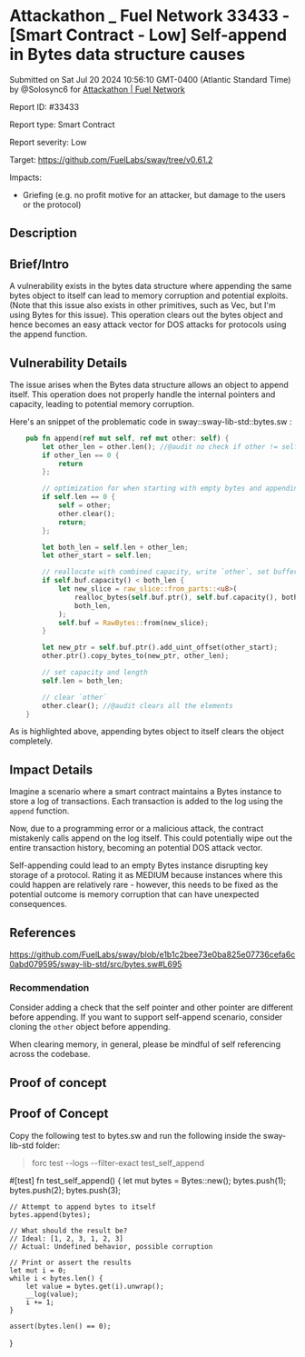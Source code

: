 # Attackathon \_ Fuel Network 33433 - \[Smart Contract - Low] Self-append in Bytes data structure causes

Submitted on Sat Jul 20 2024 10:56:10 GMT-0400 (Atlantic Standard Time) by @Solosync6 for [Attackathon | Fuel Network](https://immunefi.com/bounty/fuel-network-attackathon/)

Report ID: #33433

Report type: Smart Contract

Report severity: Low

Target: https://github.com/FuelLabs/sway/tree/v0.61.2

Impacts:

* Griefing (e.g. no profit motive for an attacker, but damage to the users or the protocol)

## Description

## Brief/Intro

A vulnerability exists in the bytes data structure where appending the same bytes object to itself can lead to memory corruption and potential exploits. (Note that this issue also exists in other primitives, such as Vec, but I'm using Bytes for this issue). This operation clears out the bytes object and hence becomes an easy attack vector for DOS attacks for protocols using the append function.

## Vulnerability Details

The issue arises when the Bytes data structure allows an object to append itself. This operation does not properly handle the internal pointers and capacity, leading to potential memory corruption.

Here's an snippet of the problematic code in sway::sway-lib-std::bytes.sw :

```rust
    pub fn append(ref mut self, ref mut other: self) { 
        let other_len = other.len(); //@audit no check if other != self
        if other_len == 0 {
            return
        };

        // optimization for when starting with empty bytes and appending to it
        if self.len == 0 {
            self = other;
            other.clear();
            return;
        };

        let both_len = self.len + other_len;
        let other_start = self.len;

        // reallocate with combined capacity, write `other`, set buffer capacity
        if self.buf.capacity() < both_len {
            let new_slice = raw_slice::from_parts::<u8>(
                realloc_bytes(self.buf.ptr(), self.buf.capacity(), both_len),
                both_len,
            );
            self.buf = RawBytes::from(new_slice);
        }

        let new_ptr = self.buf.ptr().add_uint_offset(other_start);
        other.ptr().copy_bytes_to(new_ptr, other_len);

        // set capacity and length
        self.len = both_len;

        // clear `other`
        other.clear(); //@audit clears all the elements 
    }
```

As is highlighted above, appending bytes object to itself clears the object completely.

## Impact Details

Imagine a scenario where a smart contract maintains a Bytes instance to store a log of transactions. Each transaction is added to the log using the `append` function.

Now, due to a programming error or a malicious attack, the contract mistakenly calls append on the log itself. This could potentially wipe out the entire transaction history, becoming an potential DOS attack vector.

Self-appending could lead to an empty Bytes instance disrupting key storage of a protocol. Rating it as MEDIUM because instances where this could happen are relatively rare - however, this needs to be fixed as the potential outcome is memory corruption that can have unexpected consequences.

## References

https://github.com/FuelLabs/sway/blob/e1b1c2bee73e0ba825e07736cefa6c0abd079595/sway-lib-std/src/bytes.sw#L695

### Recommendation

Consider adding a check that the self pointer and other pointer are different before appending. If you want to support self-append scenario, consider cloning the `other` object before appending.

When clearing memory, in general, please be mindful of self referencing across the codebase.

## Proof of concept

## Proof of Concept

Copy the following test to bytes.sw and run the following inside the sway-lib-std folder:

> forc test --logs --filter-exact test\_self\_append

\#\[test] fn test\_self\_append() { let mut bytes = Bytes::new(); bytes.push(1); bytes.push(2); bytes.push(3);

```
// Attempt to append bytes to itself
bytes.append(bytes);

// What should the result be? 
// Ideal: [1, 2, 3, 1, 2, 3]
// Actual: Undefined behavior, possible corruption

// Print or assert the results
let mut i = 0;
while i < bytes.len() {
    let value = bytes.get(i).unwrap();
    __log(value);
    i += 1;
}

assert(bytes.len() == 0);    
```

}
